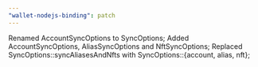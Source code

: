 ```yaml
---
"wallet-nodejs-binding": patch
---
```


Renamed AccountSyncOptions to SyncOptions;
Added AccountSyncOptions, AliasSyncOptions and NftSyncOptions;
Replaced SyncOptions::syncAliasesAndNfts with SyncOptions::{account, alias, nft};
